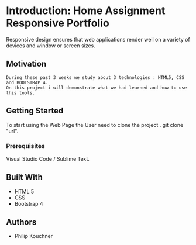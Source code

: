 # Introduction: Home Assignment Responsive Portfolio

Responsive design ensures that web applications render well on a variety of devices and window or screen sizes.



## Motivation

```
During these past 3 weeks we study about 3 technologies : HTML5, CSS and BOOTSTRAP 4.
On this project i will demonstrate what we had learned and how to use this tools.

```
## Getting Started

To start using the Web Page the User need to clone the project .
git clone "url".

### Prerequisites

Visual Studio Code / Sublime Text.

## Built With

- HTML 5 
- CSS
- Bootstrap 4

## Authors

- Philip Kouchner
